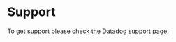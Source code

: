 # Support

To get support please check [the Datadog support page](https://www.datadoghq.com/support/).
